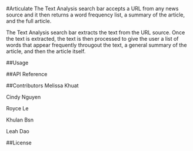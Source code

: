#Articulate
The Text Analysis search bar accepts a URL from any news source and it then 
returns a word frequency list, a summary of the article, and the full article.

The Text Analysis search bar extracts the text from the URL source. Once the text
is extracted, the text is then processed to give the user a list of words that appear 
frequently througout the text, a general summary of the article, and then the article itself. 

##Usage

##API Reference

##Contributors 
Melissa Khuat

Cindy Nguyen

Royce Le

Khulan Bsn

Leah Dao

##License


